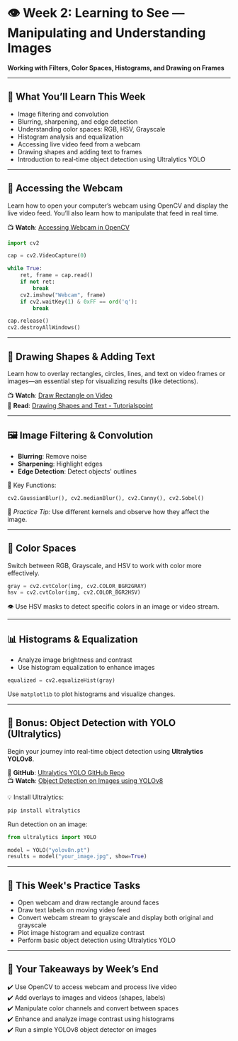 # 👁️ Week 2: Learning to See — Manipulating and Understanding Images  
**Working with Filters, Color Spaces, Histograms, and Drawing on Frames**

---

## 🧪 What You’ll Learn This Week

- Image filtering and convolution  
- Blurring, sharpening, and edge detection  
- Understanding color spaces: RGB, HSV, Grayscale  
- Histogram analysis and equalization  
- Accessing live video feed from a webcam  
- Drawing shapes and adding text to frames  
- Introduction to real-time object detection using Ultralytics YOLO  

---

## 🎥 Accessing the Webcam

Learn how to open your computer’s webcam using OpenCV and display the live video feed. You’ll also learn how to manipulate that feed in real time.

📺 **Watch**: [Accessing Webcam in OpenCV](https://youtu.be/FygLqV15TxQ?feature=shared)

```python
import cv2

cap = cv2.VideoCapture(0)

while True:
    ret, frame = cap.read()
    if not ret:
        break
    cv2.imshow("Webcam", frame)
    if cv2.waitKey(1) & 0xFF == ord('q'):
        break

cap.release()
cv2.destroyAllWindows()
```

---

## 🔲 Drawing Shapes & Adding Text

Learn how to overlay rectangles, circles, lines, and text on video frames or images—an essential step for visualizing results (like detections).

📺 **Watch**: [Draw Rectangle on Video](https://youtu.be/UcRmCehhQUM?feature=shared)  
📘 **Read**: [Drawing Shapes and Text - Tutorialspoint](https://www.tutorialspoint.com/opencv_python/opencv_python_drawshapes_text.htm)

---

## 🖼️ Image Filtering & Convolution

- **Blurring**: Remove noise  
- **Sharpening**: Highlight edges  
- **Edge Detection**: Detect objects' outlines  

🔧 Key Functions:

```python
cv2.GaussianBlur(), cv2.medianBlur(), cv2.Canny(), cv2.Sobel()
```

📘 _Practice Tip:_ Use different kernels and observe how they affect the image.

---

## 🎨 Color Spaces

Switch between RGB, Grayscale, and HSV to work with color more effectively.

```python
gray = cv2.cvtColor(img, cv2.COLOR_BGR2GRAY)
hsv = cv2.cvtColor(img, cv2.COLOR_BGR2HSV)
```

👁️ Use HSV masks to detect specific colors in an image or video stream.

---

## 📊 Histograms & Equalization

- Analyze image brightness and contrast  
- Use histogram equalization to enhance images

```python
equalized = cv2.equalizeHist(gray)
```

Use `matplotlib` to plot histograms and visualize changes.

---

## 🧠 Bonus: Object Detection with YOLO (Ultralytics)

Begin your journey into real-time object detection using **Ultralytics YOLOv8**.

📘 **GitHub**: [Ultralytics YOLO GitHub Repo](https://github.com/ultralytics/ultralytics)  
📺 **Watch**: [Object Detection on Images using YOLOv8](https://youtu.be/65eK8ZoY1p4?feature=shared)

💡 Install Ultralytics:
```bash
pip install ultralytics
```

Run detection on an image:
```python
from ultralytics import YOLO

model = YOLO("yolov8n.pt")
results = model("your_image.jpg", show=True)
```

---

## 📁 This Week's Practice Tasks

- Open webcam and draw rectangle around faces  
- Draw text labels on moving video feed  
- Convert webcam stream to grayscale and display both original and grayscale  
- Plot image histogram and equalize contrast  
- Perform basic object detection using Ultralytics YOLO  

---

## 📝 Your Takeaways by Week’s End

✔️ Use OpenCV to access webcam and process live video  
✔️ Add overlays to images and videos (shapes, labels)  
✔️ Manipulate color channels and convert between spaces  
✔️ Enhance and analyze image contrast using histograms  
✔️ Run a simple YOLOv8 object detector on images  
